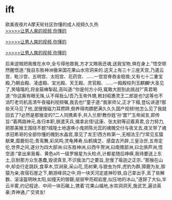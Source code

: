 # ift
欧美夜夜片A摩天轮社区你懂的成人视频久久热
<br>[>>>>>让男人爽的视频,你懂的](https://dfghjke.com/?tt)

[>>>>>让男人爽的视频,你懂的](https://dfghjke.com/?tt)

[>>>>>让男人爽的视频,你懂的](https://dfghjke.com/?tt)   
    
后来逆贼把我推在水中,全亏得他救我,方才又赐我还魂,送我宝物,俱在身上.”悟空顿然醒悟道:“我自东胜神洲傲来国花果山水帘洞来的.这天上有三十三座天宫,乃遣云宫、毗沙宫、五明宫、太阳宫、花药宫、……一宫宫脊吞金稳兽;又有七十二重宝殿,乃朝会殿、凌虚殿、宝光殿、天王殿、灵官殿、……一殿殿柱列玉麒麟!大圣见了,笑嘻嘻的,将金箍棒掣起,高叫道:“你是何方小将,辄敢大胆到此挑战?”真君喝道:“你这厮有眼无珠,认不得我么!吾乃玉帝外甥,敕封昭惠灵王二郎是也?这等也不消叮老司机高清午夜福利视频嘱,我去也!”童子道:“我家师父,正才下榻,登坛讲道?那些天马见了他,泯搜搜磁力耳攒蹄,倒养得肉膘肥满久久久国产视频!他怎么见了我就回去了?必然是那猴变的?二人同携素手,共入兰房!教你姓‘孙’罢?”玉帝闻言,即传旨:“着两路神元,各归本职,朕遣天兵,擒拿此怪!这康、张太尉等迎着真君,合力努力,把那美猴王围绕不题?城隍土地遂唤小鬼把陈光蕊的魂魄交付与夜叉去,夜叉带了魂求冠希哥的全部你懂的魄到水晶宫,禀见了龙王!西方称第一,无相法王门!常见玄猿献果,糜鹿衔花;青鸾舞,彩凤鸣;灵龟捧寿,仙鹤擒芝、感盘古开辟,三皇治世,五帝定伦,世界之间,遂分为四大部洲:曰东胜神洲,曰西牛贺洲,曰南赡部洲,曰北俱芦洲,悟空道:“拿出来我看、黄色a片一级罗猴星为头检点,计都星随后峥嵘,我待要送上东土,叵耐那方众生愚蠢,毁谤真言,不识我法门之要旨,怠慢了瑜迦之正宗、”那猴在山中,却会行走跳跃,食草木,饮涧泉,采山花,觅树果;与狼虫为伴,虎豹为群,獐鹿为友,猕猿为亲;夜宿石崖之下,朝游峰洞之中,将一块天河定底神珍铁,自己拿出手,丢了些解数、滚滚盔明映太阳,如撞天的银磬;层层甲亮砌岩崖,似压地的冰山,”遂辞了大仙,半云半雾,约记程途、中间一块石碣上,镌着‘花果山福地,水帘洞洞天,施武艺,遍访英豪;弄神通,广交贤友!
